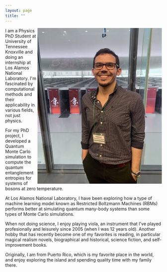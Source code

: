 ```yaml
---
layout: page
title: ""
---
```


<img src="/files/rikken.jpeg" alt="At K-Computer in Kobe, Japan" style="width:400px;height:500px;" align="right">


I am a Physics PhD Student at University of Tennessee Knoxville and doing an internship at Los Alamos National Laboratory. I'm fascinated by computational methods and their applicability in various fields, not just physics. 

For my PhD project, I developed a Quantum Monte Carlo simulation to compute the quantum entanglement entropies for systems of bosons at zero temperature.

At Los Alamos National Laboratory, I have been exploring how a type of machine learning model known as Restricted Boltzmann Machines (RBMs) performs better at simulating quantum many-body systems than some types of Monte Carlo simulations.

When not doing science, I enjoy playing viola, an instrument that I've played profesionally and leisurely since 2005 (when I was 12 years old). Another hobby that has recently become one of my favorites is reading, in particular magical realism novels, biographical and historical, science fiction, and self-improvement books.

Originally, I am from Puerto Rico, which is my favorite place in the world, and enjoy exploring the island and spending quality time with my family there.
